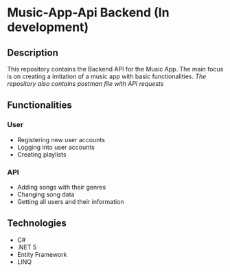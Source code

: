 # Music-App-Api Backend (In development)

## Description
This repository contains the Backend API for the Music App.
The main focus is on creating a imitation of a music app with basic functionalities.
*The repository also contains postman file with API requests*

## Functionalities
### User
- Registering new user accounts
- Logging into user accounts
- Creating playlists 
### API
- Adding songs with their genres
- Changing song data
- Getting all users and their information

## Technologies
- C#
- .NET 5
- Entity Framework
- LINQ
